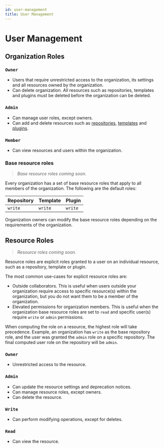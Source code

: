 ```yaml
---
id: user-management
title: User Management
---
```


# User Management

## Organization Roles
	
### **`Owner`**

- Users that require unrestricted access to the organization, its settings and all resources owned by the organization. 
- Can delete organization. All resources such as repositories, templates and plugins must be deleted before the organization can be deleted.

### **`Admin`**

- Can manage user roles, except owners.
- Can add and delete resources such as [repositories](../bsr/overview.md#module), [templates](../bsr/remote-generation/concepts/#template) and [plugins](../bsr/remote-generation/concepts/#plugin).

### **`Member`**

- Can view resources and users within the organization.

### Base resource roles

> *Base resource roles coming soon.*

Every organization has a set of base resource roles that apply to all members of the organization. The following are the default roles:

| Repository | Template | Plugin |
|:--|:--|:--|
|`write`  | `write` | `write` |

Organization owners can modify the base resource roles depending on the requirements of the organization.

## Resource Roles

> *Resource roles coming soon.*

Resource roles are explicit roles granted to a user on an individual resource, such as a repository, template or plugin.

The most common use-cases for explicit resource roles are:

- Outside collaborators. This is useful when users outside your organization require access to specific resource(s) within the organization, but you do not want them to be a member of the organization.
- Elevated permissions for organization members. This is useful when the organization base resource roles are set to `read` and specific user(s) require `write` or `admin` permissions. 

When computing the role on a resource, the highest role will take precedence. Example, an organization has `write` as the base repository role, and the user was granted the `admin` role on a specific repository. The final computed user role on the repository will be `admin`.

### **`Owner`**

- Unrestricted access to the resource.

### **`Admin`**

- Can update the resource settings and deprecation notices.
- Can manage resource roles, except owners.
- Can delete the resource.

### **`Write`**

- Can perform modifying operations, except for deletes.

### **`Read`**

- Can view the resource.